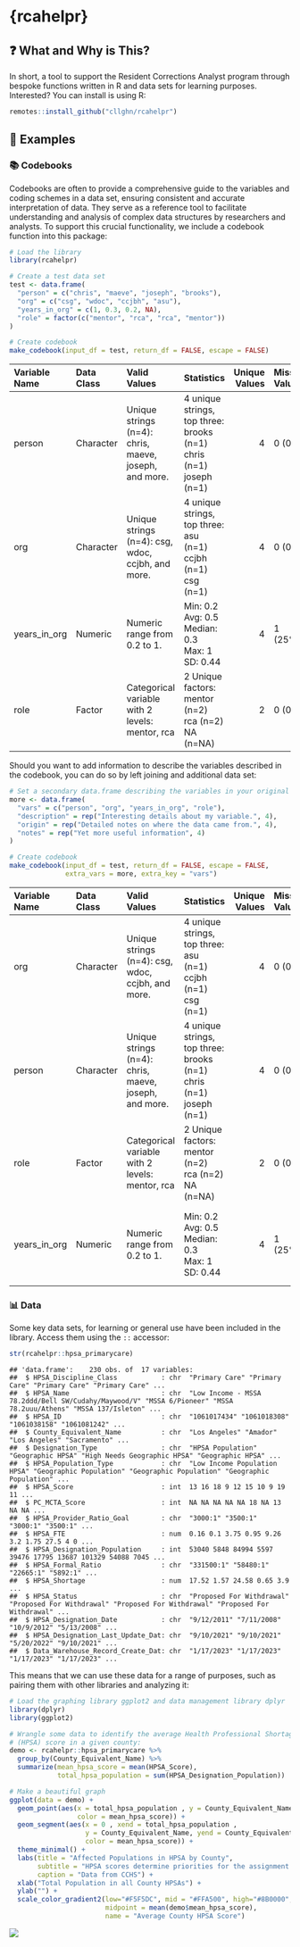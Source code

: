 {rcahelpr}
================

## ❓ What and Why is This?

In short, a tool to support the Resident Corrections Analyst program
through bespoke functions written in R and data sets for learning
purposes. Interested? You can install is using R:

``` r
remotes::install_github("cllghn/rcahelpr")
```

## 🔎 Examples

### 📚 Codebooks

Codebooks are often to provide a comprehensive guide to the variables
and coding schemes in a data set, ensuring consistent and accurate
interpretation of data. They serve as a reference tool to facilitate
understanding and analysis of complex data structures by researchers and
analysts. To support this crucial functionality, we include a codebook
function into this package:

``` r
# Load the library
library(rcahelpr)

# Create a test data set
test <- data.frame(
  "person" = c("chris", "maeve", "joseph", "brooks"),
  "org" = c("csg", "wdoc", "ccjbh", "asu"),
  "years_in_org" = c(1, 0.3, 0.2, NA),
  "role" = factor(c("mentor", "rca", "rca", "mentor"))
)

# Create codebook
make_codebook(input_df = test, return_df = FALSE, escape = FALSE)
```

<table class="table" style="margin-left: auto; margin-right: auto;">
<thead>
<tr>
<th style="text-align:left;">
Variable Name
</th>
<th style="text-align:left;">
Data Class
</th>
<th style="text-align:left;">
Valid Values
</th>
<th style="text-align:left;">
Statistics
</th>
<th style="text-align:right;">
Unique Values
</th>
<th style="text-align:left;">
Missing Values
</th>
</tr>
</thead>
<tbody>
<tr>
<td style="text-align:left;">
person
</td>
<td style="text-align:left;">
Character
</td>
<td style="text-align:left;">
Unique strings (n=4): chris, maeve, joseph, and more.
</td>
<td style="text-align:left;">
4 unique strings, top three: <br> brooks (n=1) <br> chris (n=1) <br>
joseph (n=1)
</td>
<td style="text-align:right;">
4
</td>
<td style="text-align:left;">
0 (0%)
</td>
</tr>
<tr>
<td style="text-align:left;">
org
</td>
<td style="text-align:left;">
Character
</td>
<td style="text-align:left;">
Unique strings (n=4): csg, wdoc, ccjbh, and more.
</td>
<td style="text-align:left;">
4 unique strings, top three: <br> asu (n=1) <br> ccjbh (n=1) <br> csg
(n=1)
</td>
<td style="text-align:right;">
4
</td>
<td style="text-align:left;">
0 (0%)
</td>
</tr>
<tr>
<td style="text-align:left;">
years_in_org
</td>
<td style="text-align:left;">
Numeric
</td>
<td style="text-align:left;">
Numeric range from 0.2 to 1.
</td>
<td style="text-align:left;">
Min: 0.2 <br> Avg: 0.5 <br> Median: 0.3 <br> Max: 1 <br> SD: 0.44
</td>
<td style="text-align:right;">
4
</td>
<td style="text-align:left;">
1 (25%)
</td>
</tr>
<tr>
<td style="text-align:left;">
role
</td>
<td style="text-align:left;">
Factor
</td>
<td style="text-align:left;">
Categorical variable with 2 levels: mentor, rca
</td>
<td style="text-align:left;">
2 Unique factors: <br> mentor (n=2) <br> rca (n=2) <br> NA (n=NA)
</td>
<td style="text-align:right;">
2
</td>
<td style="text-align:left;">
0 (0%)
</td>
</tr>
</tbody>
</table>

Should you want to add information to describe the variables described
in the codebook, you can do so by left joining and additional data set:

``` r
# Set a secondary data.frame describing the variables in your original data set
more <- data.frame(
  "vars" = c("person", "org", "years_in_org", "role"),
  "description" = rep("Interesting details about my variable.", 4),
  "origin" = rep("Detailed notes on where the data came from.", 4),
  "notes" = rep("Yet more useful information", 4)
)

# Create codebook
make_codebook(input_df = test, return_df = FALSE, escape = FALSE,
              extra_vars = more, extra_key = "vars")
```

<table class="table" style="margin-left: auto; margin-right: auto;">
<thead>
<tr>
<th style="text-align:left;">
Variable Name
</th>
<th style="text-align:left;">
Data Class
</th>
<th style="text-align:left;">
Valid Values
</th>
<th style="text-align:left;">
Statistics
</th>
<th style="text-align:right;">
Unique Values
</th>
<th style="text-align:left;">
Missing Values
</th>
<th style="text-align:left;">
Description
</th>
<th style="text-align:left;">
Origin
</th>
<th style="text-align:left;">
Notes
</th>
</tr>
</thead>
<tbody>
<tr>
<td style="text-align:left;">
org
</td>
<td style="text-align:left;">
Character
</td>
<td style="text-align:left;">
Unique strings (n=4): csg, wdoc, ccjbh, and more.
</td>
<td style="text-align:left;">
4 unique strings, top three: <br> asu (n=1) <br> ccjbh (n=1) <br> csg
(n=1)
</td>
<td style="text-align:right;">
4
</td>
<td style="text-align:left;">
0 (0%)
</td>
<td style="text-align:left;">
Interesting details about my variable.
</td>
<td style="text-align:left;">
Detailed notes on where the data came from.
</td>
<td style="text-align:left;">
Yet more useful information
</td>
</tr>
<tr>
<td style="text-align:left;">
person
</td>
<td style="text-align:left;">
Character
</td>
<td style="text-align:left;">
Unique strings (n=4): chris, maeve, joseph, and more.
</td>
<td style="text-align:left;">
4 unique strings, top three: <br> brooks (n=1) <br> chris (n=1) <br>
joseph (n=1)
</td>
<td style="text-align:right;">
4
</td>
<td style="text-align:left;">
0 (0%)
</td>
<td style="text-align:left;">
Interesting details about my variable.
</td>
<td style="text-align:left;">
Detailed notes on where the data came from.
</td>
<td style="text-align:left;">
Yet more useful information
</td>
</tr>
<tr>
<td style="text-align:left;">
role
</td>
<td style="text-align:left;">
Factor
</td>
<td style="text-align:left;">
Categorical variable with 2 levels: mentor, rca
</td>
<td style="text-align:left;">
2 Unique factors: <br> mentor (n=2) <br> rca (n=2) <br> NA (n=NA)
</td>
<td style="text-align:right;">
2
</td>
<td style="text-align:left;">
0 (0%)
</td>
<td style="text-align:left;">
Interesting details about my variable.
</td>
<td style="text-align:left;">
Detailed notes on where the data came from.
</td>
<td style="text-align:left;">
Yet more useful information
</td>
</tr>
<tr>
<td style="text-align:left;">
years_in_org
</td>
<td style="text-align:left;">
Numeric
</td>
<td style="text-align:left;">
Numeric range from 0.2 to 1.
</td>
<td style="text-align:left;">
Min: 0.2 <br> Avg: 0.5 <br> Median: 0.3 <br> Max: 1 <br> SD: 0.44
</td>
<td style="text-align:right;">
4
</td>
<td style="text-align:left;">
1 (25%)
</td>
<td style="text-align:left;">
Interesting details about my variable.
</td>
<td style="text-align:left;">
Detailed notes on where the data came from.
</td>
<td style="text-align:left;">
Yet more useful information
</td>
</tr>
</tbody>
</table>

### 📊 Data

Some key data sets, for learning or general use have been included in
the library. Access them using the `::` accessor:

``` r
str(rcahelpr::hpsa_primarycare)
```

    ## 'data.frame':    230 obs. of  17 variables:
    ##  $ HPSA_Discipline_Class           : chr  "Primary Care" "Primary Care" "Primary Care" "Primary Care" ...
    ##  $ HPSA_Name                       : chr  "Low Income - MSSA 78.2ddd/Bell SW/Cudahy/Maywood/V" "MSSA 6/Pioneer" "MSSA 78.2uuu/Athens" "MSSA 137/Isleton" ...
    ##  $ HPSA_ID                         : chr  "1061017434" "1061018308" "1061038158" "1061081242" ...
    ##  $ County_Equivalent_Name          : chr  "Los Angeles" "Amador" "Los Angeles" "Sacramento" ...
    ##  $ Designation_Type                : chr  "HPSA Population" "Geographic HPSA" "High Needs Geographic HPSA" "Geographic HPSA" ...
    ##  $ HPSA_Population_Type            : chr  "Low Income Population HPSA" "Geographic Population" "Geographic Population" "Geographic Population" ...
    ##  $ HPSA_Score                      : int  13 16 18 9 12 15 10 9 19 11 ...
    ##  $ PC_MCTA_Score                   : int  NA NA NA NA NA 18 NA 13 NA NA ...
    ##  $ HPSA_Provider_Ratio_Goal        : chr  "3000:1" "3500:1" "3000:1" "3500:1" ...
    ##  $ HPSA_FTE                        : num  0.16 0.1 3.75 0.95 9.26 3.2 1.75 27.5 4 0 ...
    ##  $ HPSA_Designation_Population     : int  53040 5848 84994 5597 39476 17795 13687 101329 54088 7045 ...
    ##  $ HPSA_Formal_Ratio               : chr  "331500:1" "58480:1" "22665:1" "5892:1" ...
    ##  $ HPSA_Shortage                   : num  17.52 1.57 24.58 0.65 3.9 ...
    ##  $ HPSA_Status                     : chr  "Proposed For Withdrawal" "Proposed For Withdrawal" "Proposed For Withdrawal" "Proposed For Withdrawal" ...
    ##  $ HPSA_Designation_Date           : chr  "9/12/2011" "7/11/2008" "10/9/2012" "5/13/2008" ...
    ##  $ HPSA_Designation_Last_Update_Dat: chr  "9/10/2021" "9/10/2021" "5/20/2022" "9/10/2021" ...
    ##  $ Data_Warehouse_Record_Create_Dat: chr  "1/17/2023" "1/17/2023" "1/17/2023" "1/17/2023" ...

This means that we can use these data for a range of purposes, such as
pairing them with other libraries and analyzing it:

``` r
# Load the graphing library ggplot2 and data management library dplyr
library(dplyr)
library(ggplot2)

# Wrangle some data to identify the average Health Professional Shortage Area 
# (HPSA) score in a given county:
demo <- rcahelpr::hpsa_primarycare %>%
  group_by(County_Equivalent_Name) %>%
  summarize(mean_hpsa_score = mean(HPSA_Score),
            total_hpsa_population = sum(HPSA_Designation_Population))

# Make a beautiful graph
ggplot(data = demo) +
  geom_point(aes(x = total_hpsa_population , y = County_Equivalent_Name,
                 color = mean_hpsa_score)) +
  geom_segment(aes(x = 0 , xend = total_hpsa_population ,
                   y = County_Equivalent_Name, yend = County_Equivalent_Name,
                   color = mean_hpsa_score)) +
  theme_minimal() +
  labs(title = "Affected Populations in HPSA by County",
       subtitle = "HPSA scores determine priorities for the assignment of clinitians",
       caption = "Data from CCHS") +
  xlab("Total Population in all County HPSAs") +
  ylab("") +
  scale_color_gradient2(low="#F5F5DC", mid = "#FFA500", high="#8B0000", 
                        midpoint = mean(demo$mean_hpsa_score),
                        name = "Average County HPSA Score")
```

![](README_files/figure-gfm/unnamed-chunk-5-1.png)<!-- -->
